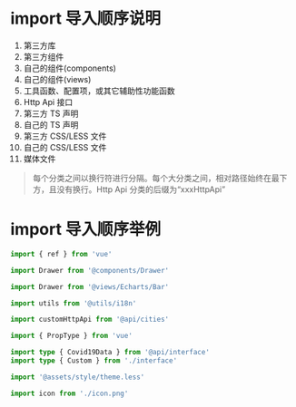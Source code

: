 # import 导入顺序说明

1. 第三方库
2. 第三方组件
3. 自己的组件(components)
4. 自己的组件(views)
5. 工具函数、配置项，或其它辅助性功能函数
6. Http Api 接口
7. 第三方 TS 声明
8. 自己的 TS 声明
9. 第三方 CSS/LESS 文件
10. 自己的 CSS/LESS 文件
11. 媒体文件

> 每个分类之间以换行符进行分隔。每个大分类之间，相对路径始终在最下方，且没有换行。Http Api 分类的后缀为“xxxHttpApi”

# import 导入顺序举例

```typescript
import { ref } from 'vue'

import Drawer from '@components/Drawer'

import Drawer from '@views/Echarts/Bar'

import utils from '@utils/i18n'

import customHttpApi from '@api/cities'

import { PropType } from 'vue'

import type { Covid19Data } from '@api/interface'
import type { Custom } from './interface'

import '@assets/style/theme.less'

import icon from './icon.png'
```
